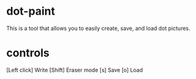 # dot-paint
This is a tool that allows you to easily create, save, and load dot pictures.
# controls
[Left click] Write
[Shift] Eraser mode
[s] Save
[o] Load
